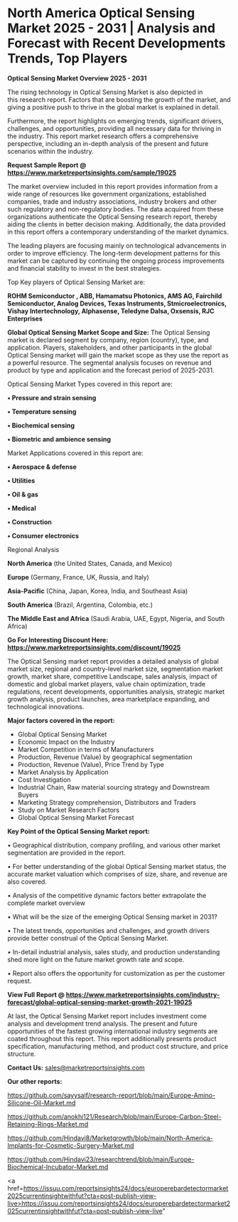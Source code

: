 # North America Optical Sensing Market 2025 - 2031 | Analysis and Forecast with Recent Developments Trends, Top Players

<Strong> Optical Sensing Market Overview 2025 - 2031</strong>

The rising technology in Optical Sensing Market is also depicted in this research report. Factors that are boosting the growth of the market, and giving a positive push to thrive in the global market is explained in detail.

Furthermore, the report highlights on emerging trends, significant drivers, challenges, and opportunities, providing all necessary data for thriving in the industry. This report market research offers a comprehensive perspective, including an in-depth analysis of the present and future scenarios within the industry.

<strong>Request Sample Report @ <a href=https://www.marketreportsinsights.com/sample/19025>https://www.marketreportsinsights.com/sample/19025</a></strong>

The market overview included in this report provides information from a wide range of resources like government organizations, established companies, trade and industry associations, industry brokers and other such regulatory and non-regulatory bodies. The data acquired from these organizations authenticate the Optical Sensing research report, thereby aiding the clients in better decision making. Additionally, the data provided in this report offers a contemporary understanding of the market dynamics.

The leading players are focusing mainly on technological advancements in order to improve efficiency. The long-term development patterns for this market can be captured by continuing the ongoing process improvements and financial stability to invest in the best strategies.

Top Key players of Optical Sensing Market are:

<strong>ROHM Semiconductor , ABB, Hamamatsu Photonics, AMS AG, Fairchild Semiconductor, Analog Devices, Texas Instruments, Stmicroelectronics, Vishay Intertechnology, Alphasense, Teledyne Dalsa, Oxsensis, RJC Enterprises</strong>

<strong><b>Global Optical Sensing Market Scope and Size:</b></strong>
The Optical Sensing market is declared segment by company, region (country), type, and application. Players, stakeholders, and other participants in the global Optical Sensing market will gain the market scope as they use the report as a powerful resource. The segmental analysis focuses on revenue and product by type and application and the forecast period of 2025-2031.

Optical Sensing Market Types covered in this report are:

<strong>• Pressure and strain sensing

• Temperature sensing

• Biochemical sensing

• Biometric and ambience sensing</strong>

Market Applications covered in this report are:

<strong>• Aerospace & defense

• Utilities

• Oil & gas

• Medical

• Construction

• Consumer electronics</strong> 

Regional Analysis

<strong>North America</strong> (the United States, Canada, and Mexico)

<strong>Europe</strong> (Germany, France, UK, Russia, and Italy)

<strong>Asia-Pacific</strong> (China, Japan, Korea, India, and Southeast Asia)

<strong>South America</strong> (Brazil, Argentina, Colombia, etc.)

<strong>The Middle East and Africa</strong> (Saudi Arabia, UAE, Egypt, Nigeria, and South Africa)

<strong>Go For Interesting Discount Here: <a href=https://www.marketreportsinsights.com/discount/19025>https://www.marketreportsinsights.com/discount/19025</a></strong>

The Optical Sensing market report provides a detailed analysis of global market size, regional and country-level market size, segmentation market growth, market share, competitive Landscape, sales analysis, impact of domestic and global market players, value chain optimization, trade regulations, recent developments, opportunities analysis, strategic market growth analysis, product launches, area marketplace expanding, and technological innovations.

<strong><b>Major factors covered in the report:</b></strong>
<ul>
  <li>Global Optical Sensing Market </li>
  <li>Economic Impact on the Industry</li>
  <li>Market Competition in terms of Manufacturers</li>
  <li>Production, Revenue (Value) by geographical segmentation</li>
  <li>Production, Revenue (Value), Price Trend by Type</li>
  <li>Market Analysis by Application</li>
  <li>Cost Investigation</li>
  <li>Industrial Chain, Raw material sourcing strategy and Downstream Buyers</li>
  <li>Marketing Strategy comprehension, Distributors and Traders</li>
  <li>Study on Market Research Factors</li>
  <li>Global Optical Sensing Market Forecast</li>
</ul>

<strong><b>Key Point of the Optical Sensing Market report:</b></strong>

• Geographical distribution, company profiling, and various other market segmentation are provided in the report.

• For better understanding of the global Optical Sensing market status, the accurate market valuation which comprises of size, share, and revenue are also covered.

• Analysis of the competitive dynamic factors better extrapolate the complete market overview

• What will be the size of the emerging Optical Sensing market in 2031?

• The latest trends, opportunities and challenges, and growth drivers provide better construal of the Optical Sensing Market.

• In-detail industrial analysis, sales study, and production understanding shed more light on the future market growth rate and scope.

• Report also offers the opportunity for customization as per the customer request.

<strong><b>View Full Report @ <a href=https://www.marketreportsinsights.com/industry-forecast/global-optical-sensing-market-growth-2021-19025>https://www.marketreportsinsights.com/industry-forecast/global-optical-sensing-market-growth-2021-19025</a></b></strong>


At last, the Optical Sensing Market report includes investment come analysis and development trend analysis. The present and future opportunities of the fastest growing international industry segments are coated throughout this report. This report additionally presents product specification, manufacturing method, and product cost structure, and price structure.

<strong>Contact Us:</strong>
sales@marketreportsinsights.com

<strong>Our other reports:</strong>

<a href=https://github.com/sayysaif/research-report/blob/main/Europe-Amino-Silicone-Oil-Market.md>https://github.com/sayysaif/research-report/blob/main/Europe-Amino-Silicone-Oil-Market.md</a>

<a href=https://github.com/anokhi121/Research/blob/main/Europe-Carbon-Steel-Retaining-Rings-Market.md>https://github.com/anokhi121/Research/blob/main/Europe-Carbon-Steel-Retaining-Rings-Market.md</a>

<a href=https://github.com/Hindavi8/Marketgrowth/blob/main/North-America-Implants-for-Cosmetic-Surgery-Market.md>https://github.com/Hindavi8/Marketgrowth/blob/main/North-America-Implants-for-Cosmetic-Surgery-Market.md</a>

<a href=https://github.com/Hindavi23/researchtrend/blob/main/Europe-Biochemical-Incubator-Market.md>https://github.com/Hindavi23/researchtrend/blob/main/Europe-Biochemical-Incubator-Market.md</a>

<a href=https://issuu.com/reportsinsights24/docs/europerebardetectormarket2025currentinsightwithfut?cta=post-publish-view-live>https://issuu.com/reportsinsights24/docs/europerebardetectormarket2025currentinsightwithfut?cta=post-publish-view-live</a>"
